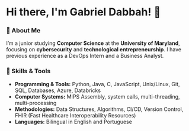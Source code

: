 # Hi there, I'm Gabriel Dabbah! 👋

### 🚀 About Me
I’m a junior studying **Computer Science** at the **University of Maryland**, focusing on **cybersecurity** and **technological entrepreneurship**. I have previous experience as a DevOps Intern and a Business Analyst.

### 🔧 Skills & Tools
- **Programming & Tools:** Python, Java, C, JavaScript, Unix/Linux, Git, SQL, Databases, Azure, Databricks
- **Computer Systems:** MIPS Assembly, system calls, multi-threading, multi-processing
- **Methodologies:** Data Structures, Algorithms, CI/CD, Version Control, FHIR (Fast Healthcare Interoperability Resources)
- **Languages:** Bilingual in English and Portuguese
